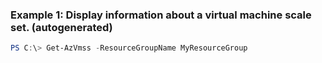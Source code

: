 
### Example 1: Display information about a virtual machine scale set. (autogenerated)
```powershell
PS C:\> Get-AzVmss -ResourceGroupName MyResourceGroup


